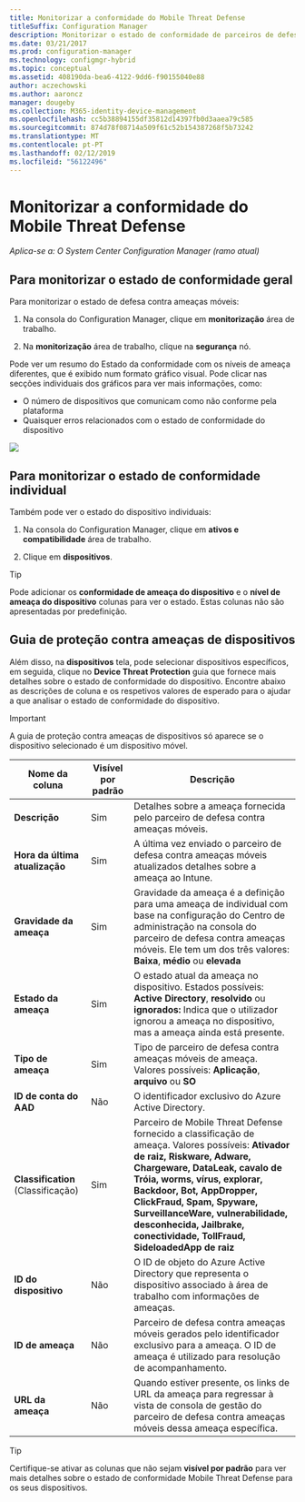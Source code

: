 ```yaml
---
title: Monitorizar a conformidade do Mobile Threat Defense
titleSuffix: Configuration Manager
description: Monitorizar o estado de conformidade de parceiros de defesa contra ameaças móveis partir da consola do Configuration manager
ms.date: 03/21/2017
ms.prod: configuration-manager
ms.technology: configmgr-hybrid
ms.topic: conceptual
ms.assetid: 408190da-bea6-4122-9dd6-f90155040e88
author: aczechowski
ms.author: aaroncz
manager: dougeby
ms.collection: M365-identity-device-management
ms.openlocfilehash: cc5b38894155df35812d14397fb0d3aaea79c585
ms.sourcegitcommit: 874d78f08714a509f61c52b154387268f5b73242
ms.translationtype: MT
ms.contentlocale: pt-PT
ms.lasthandoff: 02/12/2019
ms.locfileid: "56122496"
---
```

# <a name="monitor-mobile-threat-defense-compliance"></a>**Monitorizar a conformidade do Mobile Threat Defense**

*Aplica-se a: O System Center Configuration Manager (ramo atual)*

## <a name="to-monitor-the-overall-compliance-status"></a>Para monitorizar o estado de conformidade geral

Para monitorizar o estado de defesa contra ameaças móveis:

1.  Na consola do Configuration Manager, clique em **monitorização** área de trabalho.

2.  Na **monitorização** área de trabalho, clique na **segurança** nó.

Pode ver um resumo do Estado da conformidade com os níveis de ameaça diferentes, que é exibido num formato gráfico visual. Pode clicar nas secções individuais dos gráficos para ver mais informações, como: 

- O número de dispositivos que comunicam como não conforme pela plataforma
- Quaisquer erros relacionados com o estado de conformidade do dispositivo

![](http://i.imgur.com/bmPsiWk.png)

## <a name="to-monitor-the-individual-compliance-status"></a>Para monitorizar o estado de conformidade individual

Também pode ver o estado do dispositivo individuais:

1.  Na consola do Configuration Manager, clique em **ativos e compatibilidade** área de trabalho.

2.  Clique em **dispositivos**.

> [!TIP] 
> Pode adicionar os **conformidade de ameaça do dispositivo** e o **nível de ameaça do dispositivo** colunas para ver o estado. Estas colunas não são apresentadas por predefinição.

## <a name="device-threat-protection-tab"></a>Guia de proteção contra ameaças de dispositivos

Além disso, na **dispositivos** tela, pode selecionar dispositivos específicos, em seguida, clique no **Device Threat Protection** guia que fornece mais detalhes sobre o estado de conformidade do dispositivo. Encontre abaixo as descrições de coluna e os respetivos valores de esperado para o ajudar a que analisar o estado de conformidade do dispositivo.

> [!IMPORTANT] 
> A guia de proteção contra ameaças de dispositivos só aparece se o dispositivo selecionado é um dispositivo móvel.

|Nome da coluna|Visível por padrão|Descrição| 
|-|-|-|
|**Descrição**| Sim | Detalhes sobre a ameaça fornecida pelo parceiro de defesa contra ameaças móveis. |
|**Hora da última atualização**| Sim | A última vez enviado o parceiro de defesa contra ameaças móveis atualizados detalhes sobre a ameaça ao Intune. |
|**Gravidade da ameaça**| Sim | Gravidade da ameaça é a definição para uma ameaça de individual com base na configuração do Centro de administração na consola do parceiro de defesa contra ameaças móveis. Ele tem um dos três valores: **Baixa**, **médio** ou **elevada** |
|**Estado da ameaça**| Sim | O estado atual da ameaça no dispositivo. Estados possíveis: **Active Directory**, **resolvido** ou **ignorados:** Indica que o utilizador ignorou a ameaça no dispositivo, mas a ameaça ainda está presente. |
|**Tipo de ameaça**| Sim | Tipo de parceiro de defesa contra ameaças móveis de ameaça. Valores possíveis: **Aplicação**, **arquivo** ou **SO** |
|**ID de conta do AAD**| Não | O identificador exclusivo do Azure Active Directory. |
|**Classification** (Classificação)| Sim | Parceiro de Mobile Threat Defense fornecido a classificação de ameaça. Valores possíveis: **Ativador de raiz, Riskware, Adware, Chargeware, DataLeak, cavalo de Tróia, worms, vírus, explorar, Backdoor, Bot, AppDropper, ClickFraud, Spam, Spyware, SurveillanceWare, vulnerabilidade, desconhecida, Jailbrake, conectividade, TollFraud, SideloadedApp de raiz** |
|**ID do dispositivo**| Não | O ID de objeto do Azure Active Directory que representa o dispositivo associado à área de trabalho com informações de ameaças. |
|**ID de ameaça**| Não | Parceiro de defesa contra ameaças móveis gerados pelo identificador exclusivo para a ameaça. O ID de ameaça é utilizado para resolução de acompanhamento. |
|**URL da ameaça**| Não | Quando estiver presente, os links de URL da ameaça para regressar à vista de consola de gestão do parceiro de defesa contra ameaças móveis dessa ameaça específica. |

> [!TIP] 
> Certifique-se ativar as colunas que não sejam **visível por padrão** para ver mais detalhes sobre o estado de conformidade Mobile Threat Defense para os seus dispositivos.
